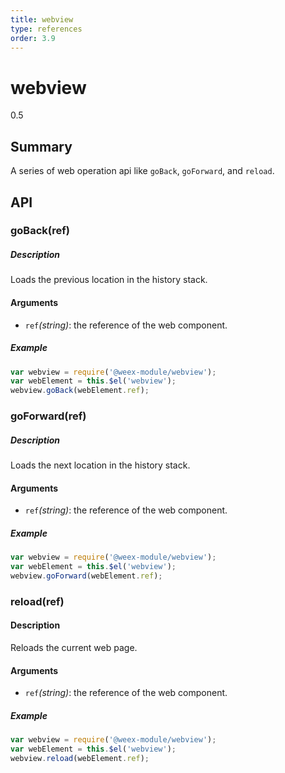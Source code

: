 ```yaml
---
title: webview
type: references
order: 3.9
---
```


# webview
<span class="weex-version">0.5</span>

## Summary

A series of web operation api like `goBack`, `goForward`,  and `reload`.

## API

### goBack(ref)

##### Description

Loads the previous location in the history stack.

#### Arguments

* `ref`*(string)*: the reference of the web component.
 
##### Example

```js
var webview = require('@weex-module/webview');
var webElement = this.$el('webview');
webview.goBack(webElement.ref);
```

### goForward(ref)

##### Description
Loads the next location in the history stack.

#### Arguments

* `ref`*(string)*: the reference of the web component.
 
##### Example

```js
var webview = require('@weex-module/webview');
var webElement = this.$el('webview');
webview.goForward(webElement.ref);
```
    
### reload(ref)
#### Description
Reloads the current web page.

#### Arguments

* `ref`*(string)*: the reference of the web component.
 
##### Example

```js
var webview = require('@weex-module/webview');
var webElement = this.$el('webview');
webview.reload(webElement.ref);
```



